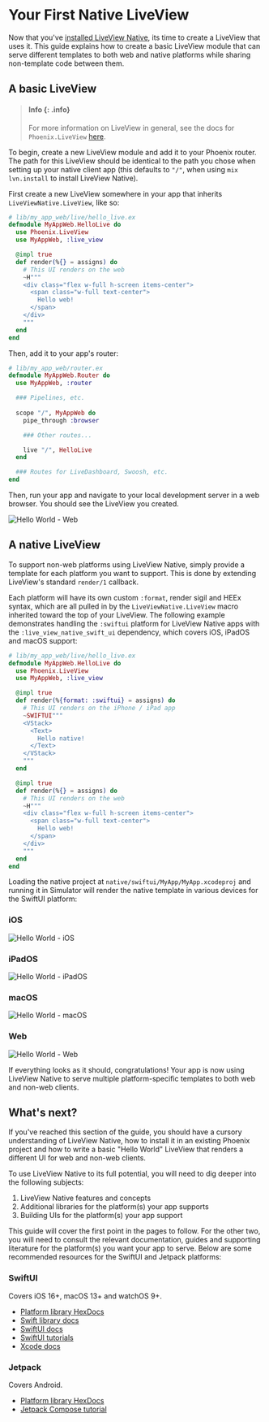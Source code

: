 # Your First Native LiveView

Now that you've [installed LiveView Native](./installation.md), its time to create a LiveView
that uses it. This guide explains how to create a basic LiveView module that can serve different
templates to both web and native platforms while sharing non-template code between them.

## A basic LiveView

> #### Info {: .info}
> For more information on LiveView in general, see the docs for `Phoenix.LiveView` [here](https://hexdocs.pm/phoenix_live_view/Phoenix.LiveView.html).

To begin, create a new LiveView module and add it to your Phoenix router. The path for this LiveView
should be identical to the path you chose when setting up your native client app (this defaults to `"/"`,
when using `mix lvn.install` to install LiveView Native).

First create a new LiveView somewhere in your app that inherits `LiveViewNative.LiveView`, like so:

```elixir
# lib/my_app_web/live/hello_live.ex
defmodule MyAppWeb.HelloLive do
  use Phoenix.LiveView
  use MyAppWeb, :live_view

  @impl true
  def render(%{} = assigns) do
    # This UI renders on the web
    ~H"""
    <div class="flex w-full h-screen items-center">
      <span class="w-full text-center">
        Hello web!
      </span>
    </div>
    """
  end
end
```

Then, add it to your app's router:

```elixir
# lib/my_app_web/router.ex
defmodule MyAppWeb.Router do
  use MyAppWeb, :router

  ### Pipelines, etc.
  
  scope "/", MyAppWeb do
    pipe_through :browser

    ### Other routes...

    live "/", HelloLive
  end

  ### Routes for LiveDashboard, Swoosh, etc.
end
```

Then, run your app and navigate to your local development server in a web browser.
You should see the LiveView you created.

![Hello World - Web](./assets/images/hello-web.png)

## A native LiveView

To support non-web platforms using LiveView Native, simply provide a template for each
platform you want to support. This is done by extending LiveView's standard `render/1` callback.

Each platform will have its own custom `:format`, render sigil and HEEx syntax, which are
all pulled in by the `LiveViewNative.LiveView` macro inherited toward the top of your LiveView.
The following example demonstrates handling the `:swiftui` platform for LiveView Native apps
with the `:live_view_native_swift_ui` dependency, which covers iOS, iPadOS and macOS support:

```elixir
# lib/my_app_web/live/hello_live.ex
defmodule MyAppWeb.HelloLive do
  use Phoenix.LiveView
  use MyAppWeb, :live_view

  @impl true
  def render(%{format: :swiftui} = assigns) do
    # This UI renders on the iPhone / iPad app
    ~SWIFTUI"""
    <VStack>
      <Text>
        Hello native!
      </Text>
    </VStack>
    """
  end

  @impl true
  def render(%{} = assigns) do
    # This UI renders on the web
    ~H"""
    <div class="flex w-full h-screen items-center">
      <span class="w-full text-center">
        Hello web!
      </span>
    </div>
    """
  end
end
```

Loading the native project at `native/swiftui/MyApp/MyApp.xcodeproj` and running it in
Simulator will render the native template in various devices for the SwiftUI platform:

<!-- tabs-open -->

### iOS

![Hello World - iOS](./assets/images/hello-iphone.png)

### iPadOS
![Hello World - iPadOS](./assets/images/hello-ipad.png)

### macOS
![Hello World - macOS](./assets/images/hello-mac.png)

### Web
![Hello World - Web](./assets/images/hello-web.png)

<!-- tabs-close -->

If everything looks as it should, congratulations! Your app is now using LiveView Native to
serve multiple platform-specific templates to both web and non-web clients.

## What's next?

If you've reached this section of the guide, you should have a cursory understanding of LiveView
Native, how to install it in an existing Phoenix project and how to write a basic "Hello World"
LiveView that renders a different UI for web and non-web clients.

To use LiveView Native to its full potential, you will need to dig deeper into the following subjects:

1. LiveView Native features and concepts
2. Additional libraries for the platform(s) your app supports
3. Building UIs for the platform(s) your app support

This guide will cover the first point in the pages to follow. For the other two, you will need to consult the
relevant documentation, guides and supporting literature for the platform(s) you want your app to serve. Below
are some recommended resources for the SwiftUI and Jetpack platforms:

<!-- tabs-open -->

### SwiftUI

Covers iOS 16+, macOS 13+ and watchOS 9+.

- [Platform library HexDocs](https://hexdocs.pm/live_view_native_swift_ui/)
- [Swift library docs](https://liveview-native.github.io/liveview-client-swiftui/documentation/liveviewnative/)
- [SwiftUI docs](https://developer.apple.com/documentation/swiftui/)
- [SwiftUI tutorials](https://developer.apple.com/tutorials/swiftui)
- [Xcode docs](https://developer.apple.com/documentation/xcode)

### Jetpack

Covers Android.

- [Platform library HexDocs](https://hexdocs.pm/live_view_native_jetpack/)
- [Jetpack Compose tutorial](https://developer.android.com/jetpack/compose/tutorial)

<!-- tabs-close -->

